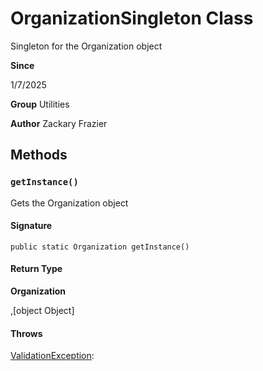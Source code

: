 # OrganizationSingleton Class

Singleton for the Organization object

**Since** 

1/7/2025

**Group** Utilities

**Author** Zackary Frazier

## Methods
### `getInstance()`

Gets the Organization object

#### Signature
```apex
public static Organization getInstance()
```

#### Return Type
**Organization**

,[object Object]

#### Throws
[ValidationException](../exceptions/ValidationException.md):